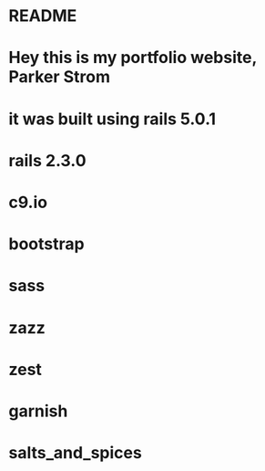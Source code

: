 # README

# Hey this is my portfolio website, Parker Strom

# it was built using rails 5.0.1 
# rails 2.3.0
# c9.io
# bootstrap
# sass
# zazz
# zest
# garnish
# salts_and_spices
